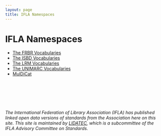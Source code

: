 ```yaml
---
layout: page
title: IFLA Namespaces
---
```


# IFLA Namespaces

* [The FRBR Vocabularies](fr)
* [The ISBD Vocabularies](isbd)
* [The LRM Vocabularies](lrm)
* [The UNIMARC Vocabularies](unimarc)
* [MulDiCat](muldicat)

<p><br></p>
<p><br></p>
<p><br></p>
<p><em><span style="font-size: 14px;">The International Federation of Library Association (IFLA) has published linked open data versions of standards from the Association here on this site. This site is maintained by <a href="https://www.ifla.org/lidatec" rel="noopener noreferrer" target="_blank">LIDATEC</a>, which is a subcommittee of the IFLA Advisory Committee on Standards. </span></em></p>
